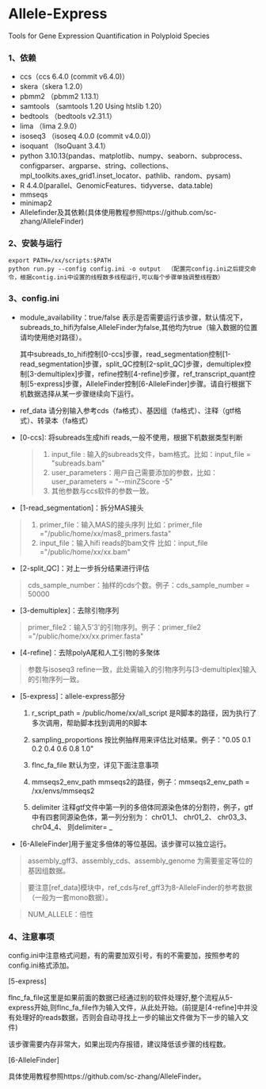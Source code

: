 # Allele-Express
Tools for Gene Expression Quantification in Polyploid Species
### 1、依赖

- ccs（ccs 6.4.0 (commit v6.4.0)）
- skera（skera 1.2.0）
- pbmm2  （pbmm2 1.13.1）
- samtools  （samtools 1.20  Using htslib 1.20）
- bedtools （bedtools v2.31.1）
- lima （lima 2.9.0）
- isoseq3  （isoseq 4.0.0 (commit v4.0.0)）
- isoquant  （IsoQuant 3.4.1）
- python 3.10.13(pandas、matplotlib、numpy、seaborn、subprocess、configparser、argparse、string、collections、mpl_toolkits.axes_grid1.inset_locator、pathlib、random、pysam)
- R 4.4.0(parallel、GenomicFeatures、tidyverse、data.table)
- mmseqs
- minimap2
- Allelefinder及其依赖(具体使用教程参照https://github.com/sc-zhang/AlleleFinder)

### 2、安装与运行

```shell
export PATH=/xx/scripts:$PATH
python run.py --config config.ini -o output  （配置完config.ini之后提交命令，根据contig.ini中设置的线程数多线程运行,可以每个步骤单独调整线程数）
```

### 3、config.ini

- module_availability：true/false  表示是否需要运行该步骤，默认情况下，subreads_to_hifi为false,AlleleFinder为false,其他均为true（输入数据的位置请均使用绝对路径）。
  
  其中subreads_to_hifi控制[0-ccs]步骤，read_segmentation控制[1-read_segmentation]步骤，split_QC控制[2-split_QC]步骤，demultiplex控制[3-demultiplex]步骤，refine控制[4-refine]步骤，ref_transcript_quant控制[5-express]步骤，AlleleFinder控制[6-AlleleFinder]步骤。请自行根据下机数据选择从某一步骤继续向下运行。
  
- ref_data 请分别输入参考cds（fa格式）、基因组（fa格式）、注释（gtf格式）、转录本（fa格式）

- [0-ccs]: 将subreads生成hifi reads,一般不使用，根据下机数据类型判断

  > 1. input_file : 输入的subreads文件，bam格式。比如：input_file = "subreads.bam"
  > 2. user_parameters：用户自己需要添加的参数，比如：user_parameters = "--minZScore -5"
  > 3. 其他参数与ccs软件的参数一致。


- [1-read_segmentation]：拆分MAS接头

> 1. primer_file：输入MAS的接头序列  比如：primer_file ="/public/home/xx/mas8_primers.fasta"
> 2. input_file：输入hifi reads的bam文件  比如：input_file ="/public/home/xx/xx.bam"

- [2-split_QC]：对上一步拆分结果进行评估

> cds_sample_number：抽样的cds个数。例子：cds_sample_number = 50000

- [3-demultiplex]：去除引物序列

> primer_file2：输入5'3'的引物序列。例子：primer_file2 ="/public/home/xx/xx.primer.fasta"

- [4-refine]：去除polyA尾和人工引物的多聚体

> 参数与isoseq3 refine一致，此处需输入的引物序列与[3-demultiplex]输入的引物序列一致。

- [5-express]：allele-express部分

  1. r_script_path = /public/home/xx/all_script
     是R脚本的路径，因为执行了多次调用，帮助脚本找到调用的R脚本
     
  2. sampling_proportions
     按比例抽样用来评估比对结果。例子："0.05 0.1 0.2 0.4 0.6 0.8 1.0"
     
  3. flnc_fa_file
     默认为空，详见下面注意事项
     
  4. mmseqs2_env_path
     mmseqs2的路径，例子：mmseqs2_env_path = /xx/envs/mmseqs2
     
  5. delimiter
     注释gtf文件中第一列的多倍体同源染色体的分割符，例子，gtf中有四套同源染色体，第一列分别为：
     chr01_1、
     chr01_2、
     chr03_3、
     chr04_4、
     则delimiter= _
     
- [6-AlleleFinder]用于鉴定多倍体的等位基因。该步骤可以独立运行。

> assembly_gff3、assembly_cds、assembly_genome 为需要鉴定等位的基因组数据。

> 要注意[ref_data]模块中，ref_cds与ref_gff3为8-AlleleFinder的参考数据（一般为一套mono数据）。

> NUM_ALLELE：倍性

### 4、注意事项

config.ini中注意格式问题，有的需要加双引号，有的不需要加，按照参考的config.ini格式添加。

[5-express]

flnc_fa_file这里是如果前面的数据已经通过别的软件处理好,整个流程从5-express开始,则flnc_fa_file作为输入文件，从此处开始。(前提是[4-refine]中并没有处理好的reads数据，否则会自动寻找上一步的输出文件做为下一步的输入文件)

该步骤需要内存非常大，如果出现内存报错，建议降低该步骤的线程数。

[6-AlleleFinder]

具体使用教程参照https://github.com/sc-zhang/AlleleFinder。
